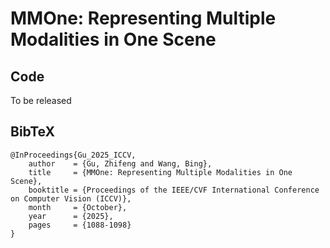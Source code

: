 # MMOne: Representing Multiple Modalities in One Scene

## Code
To be released

## BibTeX
```
@InProceedings{Gu_2025_ICCV,
    author    = {Gu, Zhifeng and Wang, Bing},
    title     = {MMOne: Representing Multiple Modalities in One Scene},
    booktitle = {Proceedings of the IEEE/CVF International Conference on Computer Vision (ICCV)},
    month     = {October},
    year      = {2025},
    pages     = {1088-1098}
}
```
